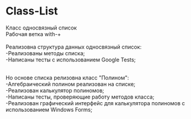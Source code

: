 # Class-List
Класс односвязный список<br />
Рабочая ветка with-+<br /><br />
Реализовна структура данных односвязный список:<br />
-Реализованы методы списка;<br />
-Написаны тесты с использованием Google Tests;<br /><br />

Но основе списка релизовна класс "Полином":<br />
-Алгебраический полином реализован на списке;<br />
-Реализован калькулятор полиномов;<br />
-Написаны тесты, проверяющие работу методов класса;<br />
-Реализован графический интерфейс для калькулятора полиномов с использованием Windows Forms;<br />

